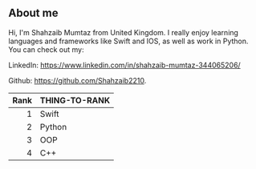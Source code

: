 <!--
<picture>
  <source media="(prefers-color-scheme: dark)" srcset="https://github.com/Shahzaib2210/Shahzaib2210/assets/98727898/3f17d38c-4ddc-49fd-9d60-724f788df7d4">
  <source media="(prefers-color-scheme: light)" srcset="https://github.com/Shahzaib2210/Shahzaib2210/assets/98727898/3f17d38c-4ddc-49fd-9d60-724f788df7d4">
  <img alt="Shows an illustrated sun in light mode and a moon with stars in dark mode." src="https://github.com/Shahzaib2210/Shahzaib2210/assets/98727898/3f17d38c-4ddc-49fd-9d60-724f788df7d4">
</picture>
-->

## About me

Hi, I'm Shahzaib Mumtaz from United Kingdom. I really enjoy learning languages and frameworks like Swift and IOS, as well as work in Python.
You can check out my:

LinkedIn: https://www.linkedin.com/in/shahzaib-mumtaz-344065206/

Github: https://github.com/Shahzaib2210.


| Rank | THING-TO-RANK |
|-----:|---------------|
|     1| Swift         |
|     2| Python        |
|     3| OOP           |
|     4| C++           |



<!--
**Shahzaib2210/Shahzaib2210** is a ✨ _special_ ✨ repository because its `README.md` (this file) appears on your GitHub profile.

Here are some ideas to get you started:

- 🔭 I’m currently working on ...
- 🌱 I’m currently learning ...
- 👯 I’m looking to collaborate on ...
- 🤔 I’m looking for help with ...
- 💬 Ask me about ...
- 📫 How to reach me: ...
- 😄 Pronouns: ...
- ⚡ Fun fact: ...
-->
